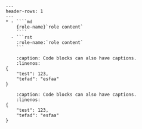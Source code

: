 ````{list-table}
---
header-rows: 1
---
* - ````md
    {role-name}`role content`
    ````
  - ```rst
    :role-name:`role content`
    ```
````
```{code-block} json
    :caption: Code blocks can also have captions.
    :linenos:
{
    "test": 123,
    "tefad": "esfaa"
}
```
```{code-block} json
    :caption: Code blocks can also have captions.
    :linenos:
{
    "test": 123,
    "tefad": "esfaa"
}
```